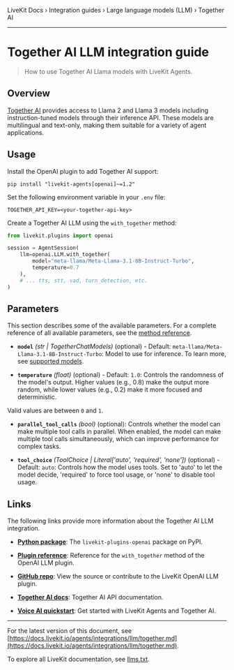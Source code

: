 LiveKit Docs › Integration guides › Large language models (LLM) › Together AI

---

# Together AI LLM integration guide

> How to use Together AI Llama models with LiveKit Agents.

## Overview

[Together AI](https://www.together.ai/) provides access to Llama 2 and Llama 3 models including instruction-tuned models through their inference API. These models are multilingual and text-only, making them suitable for a variety of agent applications.

## Usage

Install the OpenAI plugin to add Together AI support:

```shell
pip install "livekit-agents[openai]~=1.2"

```

Set the following environment variable in your `.env` file:

```shell
TOGETHER_API_KEY=<your-together-api-key>

```

Create a Together AI LLM using the `with_together` method:

```python
from livekit.plugins import openai

session = AgentSession(
    llm=openai.LLM.with_together(
        model="meta-llama/Meta-Llama-3.1-8B-Instruct-Turbo",
        temperature=0.7
    ),
    # ... tts, stt, vad, turn_detection, etc.
)

```

## Parameters

This section describes some of the available parameters. For a complete reference of all available parameters, see the [method reference](https://docs.livekit.io/reference/python/v1/livekit/plugins/openai/index.html.md#livekit.plugins.openai.LLM.with_together).

- **`model`** _(str | TogetherChatModels)_ (optional) - Default: `meta-llama/Meta-Llama-3.1-8B-Instruct-Turbo`: Model to use for inference. To learn more, see [supported models](https://docs.together.ai/docs/inference-models).

- **`temperature`** _(float)_ (optional) - Default: `1.0`: Controls the randomness of the model's output. Higher values (e.g., 0.8) make the output more random, while lower values (e.g., 0.2) make it more focused and deterministic.

Valid values are between `0` and `1`.

- **`parallel_tool_calls`** _(bool)_ (optional): Controls whether the model can make multiple tool calls in parallel. When enabled, the model can make multiple tool calls simultaneously, which can improve performance for complex tasks.

- **`tool_choice`** _(ToolChoice | Literal['auto', 'required', 'none'])_ (optional) - Default: `auto`: Controls how the model uses tools. Set to 'auto' to let the model decide, 'required' to force tool usage, or 'none' to disable tool usage.

## Links

The following links provide more information about the Together AI LLM integration.

- **[Python package](https://pypi.org/project/livekit-plugins-openai/)**: The `livekit-plugins-openai` package on PyPI.

- **[Plugin reference](https://docs.livekit.io/reference/python/v1/livekit/plugins/openai/index.html.md#livekit.plugins.openai.LLM.with_together)**: Reference for the `with_together` method of the OpenAI LLM plugin.

- **[GitHub repo](https://github.com/livekit/agents/tree/main/livekit-plugins/livekit-plugins-openai)**: View the source or contribute to the LiveKit OpenAI LLM plugin.

- **[Together AI docs](https://docs.together.ai/docs/overview)**: Together AI API documentation.

- **[Voice AI quickstart](https://docs.livekit.io/agents/start/voice-ai.md)**: Get started with LiveKit Agents and Together AI.

---


For the latest version of this document, see [https://docs.livekit.io/agents/integrations/llm/together.md](https://docs.livekit.io/agents/integrations/llm/together.md).

To explore all LiveKit documentation, see [llms.txt](https://docs.livekit.io/llms.txt).